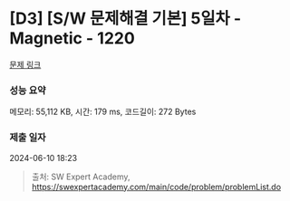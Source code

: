 # [D3] [S/W 문제해결 기본] 5일차 - Magnetic - 1220 

[문제 링크](https://swexpertacademy.com/main/code/problem/problemDetail.do?contestProbId=AV14hwZqABsCFAYD) 

### 성능 요약

메모리: 55,112 KB, 시간: 179 ms, 코드길이: 272 Bytes

### 제출 일자

2024-06-10 18:23



> 출처: SW Expert Academy, https://swexpertacademy.com/main/code/problem/problemList.do